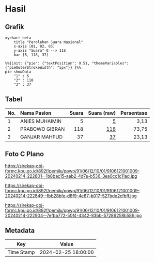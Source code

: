 # Hasil

## Grafik

```mermaid
xychart-beta
    title "Perolehan Suara Nasional"
    x-axis [01, 02, 03]
    y-axis "Suara" 0 --> 118
    bar [5, 118, 37]
```

```mermaid
%%{init: {"pie": {"textPosition": 0.5}, "themeVariables": {"pieOuterStrokeWidth": "5px"}} }%%
pie showData
    "1" : 5
    "2" : 118
    "3" : 37
```

## Tabel

| No. | Nama Paslon    | Suara | Suara (raw) | Persentase |
|:--- |:-------------- | -----:| -----------:| ----------:|
| 1   | ANIES MUHAIMIN | 5     | [5][p-1]    | 3,13       |
| 2   | PRABOWO GIBRAN | 118   | [118][p-2]  | 73,75      |
| 3   | GANJAR MAHFUD  | 37    | [37][p-3]   | 23,13      |


[p-1]: https://github.com/gigit-pemilu/pemilu-2024/blob/main/pilpres/hitung-suara/sub/91-papua/sub/06-biak-numfor/sub/12-samofa/sub/1001-samofa/sub/009-tps/sub/paslon-1.txt
[p-2]: https://github.com/gigit-pemilu/pemilu-2024/blob/main/pilpres/hitung-suara/sub/91-papua/sub/06-biak-numfor/sub/12-samofa/sub/1001-samofa/sub/009-tps/sub/paslon-2.txt
[p-3]: https://github.com/gigit-pemilu/pemilu-2024/blob/main/pilpres/hitung-suara/sub/91-papua/sub/06-biak-numfor/sub/12-samofa/sub/1001-samofa/sub/009-tps/sub/paslon-3.txt

## Foto C Plano

https://sirekap-obj-formc.kpu.go.id/892f/pemilu/ppwp/91/06/12/10/01/9106121001009-20240214-222801--1b8bac15-aab2-4d7e-b536-3ea0cc1c11ad.jpg

https://sirekap-obj-formc.kpu.go.id/892f/pemilu/ppwp/91/06/12/10/01/9106121001009-20240214-222849--fbb28bfe-d8f9-4e87-b017-527bde2cfbff.jpg

https://sirekap-obj-formc.kpu.go.id/892f/pemilu/ppwp/91/06/12/10/01/9106121001009-20240214-222904--7efba772-50f4-4342-83bb-57286258b589.jpg


## Metadata

| Key        | Value               |
| ---------- | ------------------- |
| Time Stamp | 2024-02-25 18:00:00 |



